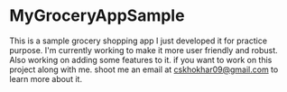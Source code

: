# MyGroceryAppSample
This is a sample grocery shopping app
I just developed it for practice purpose. I'm currently working to make it more user friendly and robust. 
Also working on adding some features to it.
if you want to work on this project along with me. 
shoot me an email at cskhokhar09@gmail.com to learn more about it.
